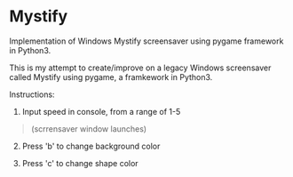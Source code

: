 # Mystify
Implementation of Windows Mystify screensaver using pygame framework in Python3.

This is my attempt to create/improve on a legacy Windows screensaver called Mystify using pygame, a framkework in Python3.

Instructions:

1. Input speed in console, from a range of 1-5
>(scrrensaver window launches)

2. Press 'b' to change background color

3. Press 'c' to change shape color
